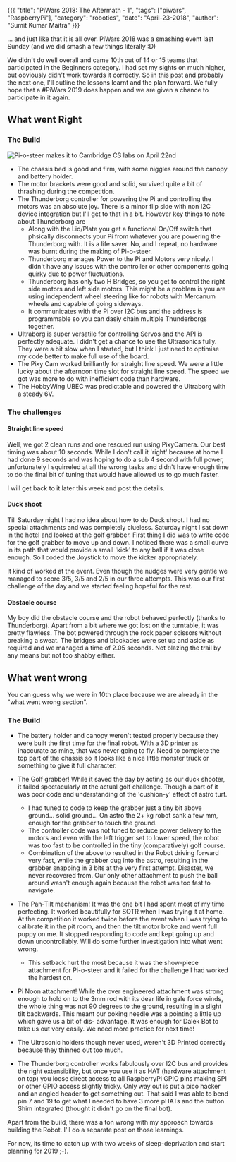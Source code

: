 {{{
  "title": "PiWars 2018: The Aftermath - 1",
  "tags": ["piwars", "RaspberryPi"],
  "category": "robotics",
  "date": "April-23-2018",
  "author": "Sumit Kumar Maitra"
}}}

... and just like that it is all over. PiWars 2018 was a smashing event last Sunday (and we did smash a few things literally :D)

We didn't do well overall and came 10th out of 14 or 15 teams that participated in the Beginners category. I had set my sights on much higher, but obviously didn't work towards it correctly. So in this post and probably the next one, I'll outline the lessons learnt and the plan forward. We fully hope that a #PiWars 2019 does happen and we are given a chance to participate in it again.

## What went Right

### The Build
![Pi-o-steer makes it to Cambridge CS labs on April 22nd](/posts/images/pi-wars/pi-o-steer-at-piwars-1.jpg)
- The chassis bed is good and firm, with some niggles around the canopy and battery holder.
- The motor brackets were good and solid, survived quite a bit of thrashing during the competition.
- The Thunderborg controller for powering the Pi and controlling the motors was an absolute joy. There is a minor flip side with non I2C device integration but I'll get to that in a bit. However key things to note about Thunderborg are
    - Along with the Lid/Plate you get a functional On/Off switch that phsically disconnects your Pi from whatever you are powering the Thunderborg with. It is a life saver. No, and I repeat, no hardware was burnt during the making of Pi-o-steer.
    - Thunderborg manages Power to the Pi and Motors very nicely. I didn't have any issues with the controller or other components going quirky due to power fluctuations.
    - Thunderborg has only two H Bridges, so you get to control the right side motors and left side motors. This might be a problem is you are using independent wheel steering like for robots with Mercanum wheels and capable of going sideways.
    - It communicates with the Pi over I2C bus and the address is programmable so you can dasiy chain multiple Thunderborgs together.
- Ultraborg is super versatile for controlling Servos and the API is perfectly adequate. I didn't get a chance to use the Ultrasonics fully. They were a bit slow when I started, but I think I just need to optimise my code better to make full use of the board.
- The Pixy Cam worked brilliantly for straight line speed. We were a little lucky about the afternoon time slot for straight line speed. The speed we got was more to do with inefficient code than hardware.
- The HobbyWing UBEC was predictable and powered the Ultraborg with a steady 6V.

### The challenges
#### Straight line speed
Well, we got 2 clean runs and one rescued run using PixyCamera. Our best timing was about 10 seconds. While I don't call it 'right' because at home I had done 9 seconds and was hoping to do a sub 4 second with full power, unfortunately I squirreled at all the wrong tasks and didn't have enough time to do the final bit of tuning that would have allowed us to go much faster.

I will get back to it later this week and post the details.

#### Duck shoot
Till Saturday night I had no idea about how to do Duck shoot. I had no special attachments and was completely clueless. Saturday night I sat down in the hotel and looked at the golf grabber. First thing I did was to write code for the golf grabber to move up and down. I noticed there was a small curve in its path that would provide a small 'kick' to any ball if it was close enough. So I coded the Joystick to move the kicker appropriately.

It kind of worked at the event. Even though the nudges were very gentle we managed to score 3/5, 3/5 and 2/5 in our three attempts. This was our first challenge of the day and we started feeling hopeful for the rest.

#### Obstacle course
My boy did the obstacle course and the robot behaved perfectly (thanks to Thunderborg). Apart from a bit where we got lost on the turntable, it was pretty flawless. The bot powered through the rock paper scissors without breaking a sweat. The bridges and blockades were set up and aside as required and we managed a time of 2.05 seconds. Not blazing the trail by any means but not too shabby either.


## What went wrong
You can guess why we were in 10th place because we are already in the "what went wrong section".

### The Build

- The battery holder and canopy weren't tested properly because they were built the first time for the final robot. With a 3D printer as inaccurate as mine, that was never going to fly. Need to complete the top part of the chassis so it looks like a nice little monster truck or something to give it full character.
- The Golf grabber! While it saved the day by acting as our duck shooter, it failed spectacularly at the actual golf challenge. Though a part of it was poor code and understanding of the 'cushion-y' effect of astro turf.
    - I had tuned to code to keep the grabber just a tiny bit above ground... solid ground... On astro the 2+ kg robot sank a few mm, enough for the grabber to touch the ground.
    - The controller code was not tuned to reduce power delivery to the motors and even with the left trigger set to lower speed, the robot was too fast to be controlled in the tiny (comparatively) golf course.
    - Combination of the above to resulted in the Robot driving forward very fast, while the grabber dug into the astro, resulting in the grabber snapping in 3 bits at the very first attempt. Disaster, we never recovered from. Our only other attachment to push the ball around wasn't enough again because the robot was too fast to navigate.

- The Pan-Tilt mechanism! It was the one bit I had spent most of my time perfecting. It worked beautifully for SOTR when I was trying it at home. At the competition it worked twice before the event when I was trying to calibrate it in the pit room, and then the tilt motor broke and went full puppy on me. It stopped responding to code and kept going up and down uncontrollably. Will do some further investigation into what went wrong.
    - This setback hurt the most because it was the show-piece attachment for Pi-o-steer and it failed for the challenge I had worked the hardest on.

- Pi Noon attachment! While the over engineered attachment was strong enough to hold on to the 3mm rod with its dear life in gale force winds, the whole thing was not 90 degrees to the ground, resulting in a slight tilt backwards. This meant our poking needle was a pointing a little up which gave us a bit of dis- advantage. It was enough for Dalek Bot to take us out very easily. We need more practice for next time!

- The Ultrasonic holders though never used, weren't 3D Printed correctly because they thinned out too much.

- The Thunderborg controller works fabulously over I2C bus and provides the right extensibility, but once you use it as HAT (hardware attachment on top) you loose direct access to all RaspberryPi GPIO pins making SPI or other GPIO access slightly tricky. Only way out is put a pico hacker and an angled header to get something out. That said I was able to bend pin 7 and 19 to get what I needed to  have 3 more pHATs and the button Shim integrated (thought it didn't go on the final bot).

Apart from the build, there was a ton wrong with my approach towards building the Robot. I'll do a separate post on those learnings.

For now, its time to catch up with two weeks of sleep-deprivation and start planning for 2019 ;-).
